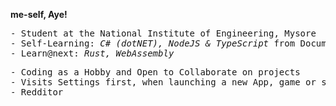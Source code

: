 <b>me-self, Aye!</b>
<pre>
- Student at the National Institute of Engineering, Mysore
- Self-Learning: <i>C# (dotNET), NodeJS & TypeScript</i> from Documentation
- Learn@next: <i>Rust, WebAssembly</i>
</pre>
<pre>
- Coding as a Hobby and Open to Collaborate on projects
- Visits Settings first, when launching a new App, game or software
- Redditor
</Pre>

<!--
<details>
  <summary>Godzilla: The Revolution of Dogs</summary>
  <p>Then the dog quickly and say effectively bites the Massive Godzilla's Leg. It's enough to bring the Godzilla's Attention on the dog. For the massive size, It slowly pulls up leg from the ground and Just as effectively stomps on the dog.</p>
</details>
-->
